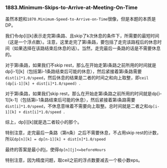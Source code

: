 ### 1883.Minimum-Skips-to-Arrive-at-Meeting-On-Time

虽然本题和```1870.Minimum-Speed-to-Arrive-on-Time```很像，但是本题的本质是DP。

我们令dp[i][k]表示走完第i条路、且skip了k次休息的条件下，所需要的最短时间（这是一个浮点数）。注意，这里走完了第i条路，要包括了走完该路程后的休息时间（如果选择在该路结束后休息的话）。当然，走完最后一条路的话是不需要休息的。

对于第i条路，如果我们不skip rest，那么在开始走第i条路之前所用的时间就是dp[i-1][k]（包括第i-1条路结束后可能的休息），然后紧接着第i条路需要```dist[i]*1.0/speed```，然后休息的结果是二者的时间之和向上取整，即```ceil (dp[i-1][k] + dist[i]*1.0/speed) ```.

对于第i条路，如果我们skip rest，那么在开始走第i条路之前所用的时间就是dp[i-1][k-1]（包括第i-1条路结束后可能的休息），然后紧接着第i条路需要```dist[i]*1.0/speed```，不休息意味着不需要向上取整。总时间就是二者之和```dp[i-1][k] + dist[i]*1.0/speed ```.

综上，dp[i][k]就是选二者较小的那个。

特别注意，走完最后一条路（第n条）之后不需要休息，不占用skip rest的计数，所以```dp[n][k] = dp[n-1][k] + dist[n]*1.0/speed ```

最终的答案是最小的j，使得```dp[n][j]<=beforeHours```

特别注意，因为精度问题，取ceil之前的浮点数要减去一个极小数eps。
